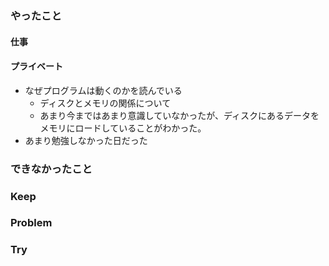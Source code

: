 ### やったこと

#### 仕事


#### プライベート

- なぜプログラムは動くのかを読んでいる
  - ディスクとメモリの関係について
  - あまり今まではあまり意識していなかったが、ディスクにあるデータをメモリにロードしていることがわかった。
- あまり勉強しなかった日だった


### できなかったこと



### Keep



### Problem



### Try
